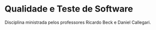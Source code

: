 # Qualidade e Teste de Software

Disciplina ministrada pelos professores Ricardo Beck e Daniel Callegari.